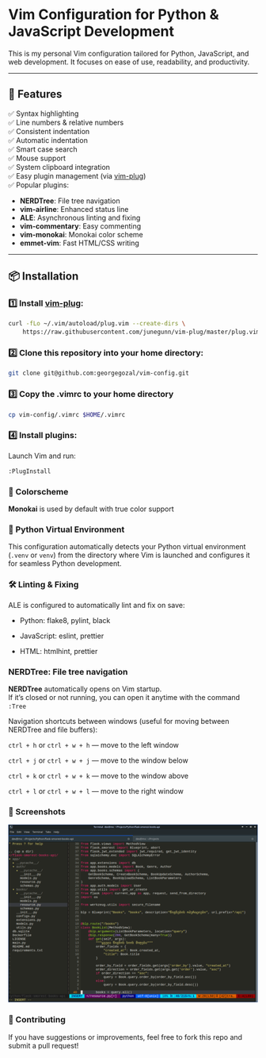 # Vim Configuration for Python & JavaScript Development

This is my personal Vim configuration tailored for Python, JavaScript, and web development. It focuses on ease of use, readability, and productivity.

---

## 🚀 Features

✅ Syntax highlighting  
✅ Line numbers & relative numbers  
✅ Consistent indentation  
✅ Automatic indentation  
✅ Smart case search  
✅ Mouse support  
✅ System clipboard integration  
✅ Easy plugin management (via [vim-plug](https://github.com/junegunn/vim-plug))  
✅ Popular plugins:
- **NERDTree**: File tree navigation
- **vim-airline**: Enhanced status line
- **ALE**: Asynchronous linting and fixing
- **vim-commentary**: Easy commenting
- **vim-monokai**: Monokai color scheme
- **emmet-vim**: Fast HTML/CSS writing

---

## 📦 Installation

### 1️⃣ Install [vim-plug](https://github.com/junegunn/vim-plug):

```bash
curl -fLo ~/.vim/autoload/plug.vim --create-dirs \
    https://raw.githubusercontent.com/junegunn/vim-plug/master/plug.vim
```

### 2️⃣ Clone this repository into your home directory:
```bash
git clone git@github.com:georgegozal/vim-config.git
```
### 3️⃣ Copy the .vimrc to your home directory
```bash
cp vim-config/.vimrc $HOME/.vimrc
```

### 4️⃣ Install plugins:


Launch Vim and run:
```bash
:PlugInstall
```
### 🎨 Colorscheme
**Monokai** is used by default with true color support

### 🐍 Python Virtual Environment
This configuration automatically detects your Python virtual environment (`.venv` or `venv`) from the directory where Vim is launched and configures it for seamless Python development.

### 🛠️ Linting & Fixing
ALE is configured to automatically lint and fix on save:
* Python: flake8, pylint, black

* JavaScript: eslint, prettier

* HTML: htmlhint, prettier

### NERDTree: File tree navigation

**NERDTree** automatically opens on Vim startup.  
If it’s closed or not running, you can open it anytime with the command `:Tree`


Navigation shortcuts between windows (useful for moving between NERDTree and file buffers):

`ctrl + h` or `ctrl + w + h` — move to the left window

`ctrl + j` or `ctrl + w + j` — move to the window below

`ctrl + k` or `ctrl + w + k` — move to the window above

`ctrl + l` or `ctrl + w + l` — move to the right window

### 📸 Screenshots
<p align='center'>
  <img src="https://github.com/georgegozal/vim-config/blob/main/screenshot.png">
</p>

### 🙌 Contributing

If you have suggestions or improvements, feel free to fork this repo and submit a pull request!